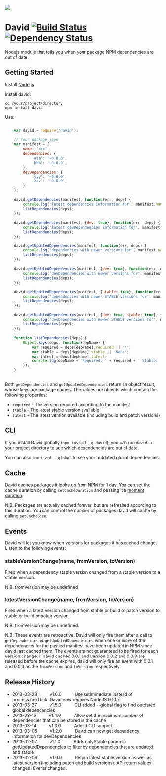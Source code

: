 <img src="https://raw.github.com/alanshaw/david-www/master/david.png"/>


David [![Build Status](https://travis-ci.org/alanshaw/david.png)](https://travis-ci.org/alanshaw/david) [![Dependency Status](https://david-dm.org/alanshaw/david.png)](https://david-dm.org/alanshaw/david)
=====

Nodejs module that tells you when your package NPM dependencies are out of date.


Getting Started
---------------

Install [Node.js](http://nodejs.org/)

Install david:

	cd /your/project/directory
	npm install david

Use:

```javascript
	
	var david = require('david');
	
	// Your package.json
	var manifest = {
		name: 'xxx',
		dependencies: {
			'aaa': '~0.0.0',
			'bbb': '~0.0.0',
		},
		devDependencies: {
			'yyy': '~0.0.0',
			'zzz': '~0.0.0',
		}
	};
	
	david.getDependencies(manifest, function(err, deps) {
		console.log('latest dependencies information for', manifest.name);
		listDependencies(deps);
	});
	
	david.getDependencies(manifest, {dev: true}, function(err, deps) {
		console.log('latest devDependencies information for', manifest.name);
		listDependencies(deps);
	});
	
	david.getUpdatedDependencies(manifest, function(err, deps) {
		console.log('dependencies with newer versions for', manifest.name);
		listDependencies(deps);
	});
	
	david.getUpdatedDependencies(manifest, {dev: true}, function(err, deps) {
		console.log('devDependencies with newer versions for', manifest.name);
		listDependencies(deps);
	});
	
	david.getUpdatedDependencies(manifest, {stable: true}, function(err, deps) {
		console.log('dependencies with newer STABLE versions for', manifest.name);
		listDependencies(deps);
	});
	
	david.getUpdatedDependencies(manifest, {dev: true, stable: true}, function(err, deps) {
		console.log('devDependencies with newer STABLE versions for', manifest.name);
		listDependencies(deps);
	});
	
	function listDependencies(deps) {
		Object.keys(deps, function(depName) {
			var required = deps[depName].required || '*';
			var stable = deps[depName].stable || 'None';
			var latest = deps[depName].latest;
			console.log(depName + 'Required: ' + required + ' Stable: ' + stable + ' Latest: ' + latest);
		});
	}
	
```

Both `getDependencies` and `getUpdatedDependencies` return an object result, whose keys are package names. The values are objects which contain the following properties:

- `required` - The version required according to the manifest
- `stable` - The latest stable version available
- `latest` - The latest version available (including build and patch versions)


CLI
---

If you install David globally (`npm install -g david`), you can run `david` in your project directory to see which dependencies are out of date.

You can also run `david --global` to see your outdated global dependencies.


Cache
-----

David caches packages it looks up from NPM for 1 day. You can set the cache duration by calling `setCacheDuration` and passing it a [moment](http://momentjs.com/docs/) [duration](http://momentjs.com/docs/#/durations/).

N.B. Packages are actually cached forever, but are refreshed according to this duration. You can control the number of packages david will cache by calling `setCacheSize`.


Events
------

David will let you know when versions for packages it has cached change. Listen to the following events:

### stableVersionChange(name, fromVersion, toVersion)

Fired when a dependency stable version changed from a stable version to a stable version.

N.B. fromVersion may be undefined

### latestVersionChange(name, fromVersion, toVersion)

Fired when a latest version changed from stable or build or patch version to stable or build or patch version

N.B. fromVersion may be undefined.

N.B. These events are retroactive. David will only fire them after a call to `getDependencies` or `getUpdatedDependencies` when one or more of the dependencies for the passed manifest have been updated in NPM since david last cached them. The events are not guaranteed to be fired for each version change. If david caches 0.0.1 and version 0.0.2 and 0.0.3 are released before the cache expires, david will only fire an event with 0.0.1 and 0.0.3 as the `fromVersion` and `toVersion` respectively.


Release History
---------------

 * 2013-03-28   v1.6.0   Use setImmediate instead of process.nextTick. David now requires NodeJS 0.10.x
 * 2013-03-27   v1.5.0   CLI added --global flag to find outdated global dependencies
 * 2013-03-15   v1.4.0   Allow set the maximum number of dependencies that can be stored in the cache
 * 2013-03-14   v1.3.0   Added CLI support
 * 2013-03-05   v1.2.0   David can now get dependency information for devDependencies
 * 2013-02-07   v1.1.0   Adds onlyStable param to getUpdatedDependencies to filter by dependencies that are updated and stable
 * 2013-02-06   v1.0.0   Return latest stable version as well as latest version (including patch and build versions). API return values changed. Events changed.